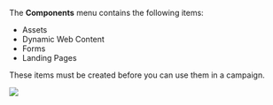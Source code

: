 The **Components** menu contains the following items:

* Assets
* Dynamic Web Content
* Forms
* Landing Pages

These items must be created before you can use them in a campaign.

![](/compoonents/media/components-dropdown.jpg)
